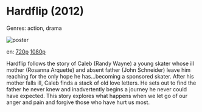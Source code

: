 # Hardflip (2012)

Genres: action, drama

![poster](http://image.tmdb.org/t/p/w500/9bK0LyW3n6fUkGhRhOb7sMA7sZP.jpg)

en:
  [720p](magnet:?xt=urn:btih:E992AECC53C4449BB041446236C57D7FC42D2A4C&tr=udp://glotorrents.pw:6969/announce&tr=udp://tracker.opentrackr.org:1337/announce&tr=udp://torrent.gresille.org:80/announce&tr=udp://tracker.openbittorrent.com:80&tr=udp://tracker.coppersurfer.tk:6969&tr=udp://tracker.leechers-paradise.org:6969&tr=udp://p4p.arenabg.ch:1337&tr=udp://tracker.internetwarriors.net:1337)
  [1080p](magnet:?xt=urn:btih:C7C1CB3001328EB3EA9E6350DDFACB3CC6DF91DE&tr=udp://glotorrents.pw:6969/announce&tr=udp://tracker.opentrackr.org:1337/announce&tr=udp://torrent.gresille.org:80/announce&tr=udp://tracker.openbittorrent.com:80&tr=udp://tracker.coppersurfer.tk:6969&tr=udp://tracker.leechers-paradise.org:6969&tr=udp://p4p.arenabg.ch:1337&tr=udp://tracker.internetwarriors.net:1337)
  


Hardflip follows the story of Caleb (Randy Wayne) a young skater whose ill mother (Rosanna Arquette) and absent father (John Schneider) leave him reaching for the only hope he has...becoming a sponsored skater. After his mother falls ill, Caleb finds a stack of old love letters. He sets out to find the father he never knew and inadvertently begins a journey he never could have expected. This story explores what happens when we let go of our anger and pain and forgive those who have hurt us most.